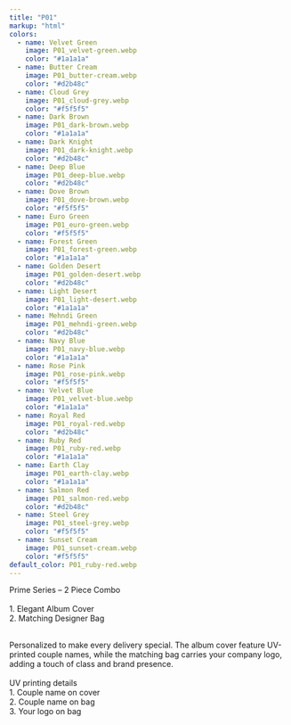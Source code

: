 ```yaml
---
title: "P01"
markup: "html"
colors:
  - name: Velvet Green
    image: P01_velvet-green.webp
    color: "#1a1a1a"
  - name: Butter Cream
    image: P01_butter-cream.webp
    color: "#d2b48c"
  - name: Cloud Grey
    image: P01_cloud-grey.webp
    color: "#f5f5f5"
  - name: Dark Brown
    image: P01_dark-brown.webp
    color: "#1a1a1a"
  - name: Dark Knight
    image: P01_dark-knight.webp
    color: "#d2b48c"
  - name: Deep Blue
    image: P01_deep-blue.webp
    color: "#d2b48c"
  - name: Dove Brown
    image: P01_dove-brown.webp
    color: "#f5f5f5"
  - name: Euro Green
    image: P01_euro-green.webp
    color: "#f5f5f5"
  - name: Forest Green
    image: P01_forest-green.webp
    color: "#1a1a1a"
  - name: Golden Desert
    image: P01_golden-desert.webp
    color: "#d2b48c"
  - name: Light Desert
    image: P01_light-desert.webp
    color: "#1a1a1a"
  - name: Mehndi Green
    image: P01_mehndi-green.webp
    color: "#d2b48c"
  - name: Navy Blue
    image: P01_navy-blue.webp
    color: "#1a1a1a"
  - name: Rose Pink
    image: P01_rose-pink.webp
    color: "#f5f5f5"
  - name: Velvet Blue
    image: P01_velvet-blue.webp
    color: "#1a1a1a"
  - name: Royal Red
    image: P01_royal-red.webp
    color: "#d2b48c"
  - name: Ruby Red
    image: P01_ruby-red.webp
    color: "#1a1a1a"
  - name: Earth Clay
    image: P01_earth-clay.webp
    color: "#1a1a1a"
  - name: Salmon Red
    image: P01_salmon-red.webp
    color: "#d2b48c"
  - name: Steel Grey
    image: P01_steel-grey.webp
    color: "#f5f5f5"
  - name: Sunset Cream
    image: P01_sunset-cream.webp
    color: "#f5f5f5"
default_color: P01_ruby-red.webp
---
```


Prime Series – 2 Piece Combo<br><br> <span class='text-b font-medium text-lime-300 mb-1'> 1. Elegant Album Cover<br> 2. Matching Designer Bag<br><br> </span> <div class='max-w-xl mx-auto'> Personalized to make every delivery special. The album cover feature UV-printed couple names, while the matching bag carries your company logo, adding a touch of class and brand presence. </div> <div class='max-w-xl mx-auto text-b font-medium text-lime-300 mb-1'> <br>UV printing details<br> </div> <span class='text-r mb-1'> 1. Couple name on cover<br> 2. Couple name on bag<br> 3. Your logo on bag<br> </span>
